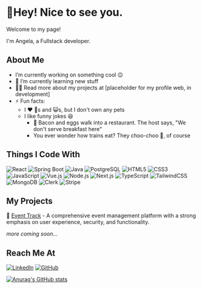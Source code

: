 <!--**angelaW1618/angelaW1618** is a ✨ _special_ ✨ repository because its `README.md` (this file) appears on your GitHub profile.-->
# 👋Hey! Nice to see you.
Welcome to my page!

I'm Angela, a Fullstack developer.

## About Me
- I’m currently working on something cool 😉
- 🌱  I’m currently learning new stuff
- 👨‍💻  Read more about my projects at [placeholder for my profile web, in development]
- ⚡  Fun facts:
  - I ❤️ 🐶s and 😺s, but I don't own any pets
  - I like funny jokes 😆
    - 🐣 Bacon and eggs walk into a restaurant. The host says, "We don't serve breakfast here"
    - You ever wonder how trains eat? They choo-choo 🚂, of course

## Things I Code With
![React](https://img.shields.io/badge/React-20232A?style=for-the-badge&logo=react&logoColor=61DAFB)
![Spring Boot](https://img.shields.io/badge/Spring_Boot-6DB33F?style=for-the-badge&logo=spring-boot&logoColor=white)
![Java](https://img.shields.io/badge/Java-007396?style=for-the-badge&logo=java&logoColor=white)
![PostgreSQL](https://img.shields.io/badge/PostgreSQL-316192?style=for-the-badge&logo=postgresql&logoColor=white)
![HTML5](https://img.shields.io/badge/HTML5-E34F26?style=for-the-badge&logo=html5&logoColor=white)
![CSS3](https://img.shields.io/badge/CSS3-1572B6?style=for-the-badge&logo=css3&logoColor=white)
![JavaScript](https://img.shields.io/badge/JavaScript-F7DF1E?style=for-the-badge&logo=javascript&logoColor=black)
![Vue.js](https://img.shields.io/badge/Vue.js-4FC08D?style=for-the-badge&logo=vue.js&logoColor=white)
![Node.js](https://img.shields.io/badge/Node.js-339933?style=for-the-badge&logo=nodedotjs&logoColor=white)
![Next.js](https://img.shields.io/badge/Next.js-000000?style=for-the-badge&logo=next.js&logoColor=white)
![TypeScript](https://img.shields.io/badge/TypeScript-3178C6?style=for-the-badge&logo=typescript&logoColor=white)
![TailwindCSS](https://img.shields.io/badge/Tailwind_CSS-38B2AC?style=for-the-badge&logo=tailwind-css&logoColor=white)
![MongoDB](https://img.shields.io/badge/MongoDB-47A248?style=for-the-badge&logo=mongodb&logoColor=white)
![Clerk](https://img.shields.io/badge/Clerk-0077B5?style=for-the-badge&logo=clerk&logoColor=white)
![Stripe](https://img.shields.io/badge/Stripe-008CDD?style=for-the-badge&logo=stripe&logoColor=white)

## My Projects
 📅 [Event Track](https://github.com/angelaW1618/event-track) - A comprehensive event management platform with a strong emphasis on user experience, security, and functionality.
 
 *more coming soon...*


## Reach Me At
[![LinkedIn](https://img.shields.io/badge/LinkedIn-0077B5?style=for-the-badge&logo=linkedin&logoColor=white)](https://www.linkedin.com/in/angelawangtech1618/)
[![GitHub](https://img.shields.io/badge/GitHub-100000?style=for-the-badge&logo=github&logoColor=white)](https://github.com/angelaW1618)




[![Anurag's GitHub stats](https://github-readme-stats.vercel.app/api?username=angelaW1618)](https://github.com/anuraghazra/github-readme-stats)

